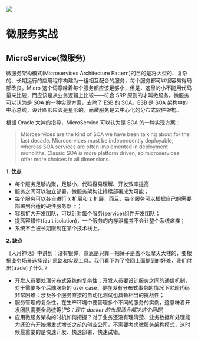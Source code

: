 ![](http://ww3.sinaimg.cn/large/697e0967jw1ew4b6sp4zyj20qo0k0gmh.jpg)

# 微服务实战



## MicroService(微服务)

微服务架构模式(Microservices Architecture Pattern)的目的是将大型的、复杂的、长期运行的应用程序构建为一组相互配合的服务，每个服务都可以很容易得局部改良。Micro 这个词意味着每个服务都应该足够小，但是，这里的小不能用代码量来比较，而应该是从业务逻辑上比较——符合 SRP 原则的才叫微服务。微服务可以认为是 SOA 的一种实现方案，去除了 ESB 的 SOA。ESB 是 SOA 架构中的中心总线，设计图形应该是星形的，而微服务是去中心化的分布式软件架构。

根据 Oracle 大神的指导，MicroService 可以认为是 SOA 的一种实现方案：

> Microservices are the kind of SOA we have been talking about for the last decade. Microservices must be independently deployable, whereas SOA services are often implemented in deployment monoliths. Classic SOA is more platform driven, so microservices offer more choices in all dimensions.

**1. 优点**

- 每个服务足够内聚，足够小，代码容易理解、开发效率提高
- 服务之间可以独立部署，微服务架构让持续部署成为可能；
- 每个服务可以各自进行 x 扩展和 z 扩展，而且，每个服务可以根据自己的需要部署到合适的硬件服务器上；
- 容易扩大开发团队，可以针对每个服务(service)组件开发团队；
- 提高容错性(fault isolation)，一个服务的内存泄露并不会让整个系统瘫痪；
- 系统不会被长期限制在某个技术栈上。

**2. 缺点**

《人月神话》中讲到：没有银弹，意思是只靠一把锤子是盖不起摩天大楼的，要根据业务场景选择设计思路和实现工具。我们看下为了换回上面提到的好处，我们付出(trade)了什么？

- 开发人员要处理分布式系统的复杂性；开发人员要设计服务之间的通信机制，对于需要多个后端服务的 user case，要在没有分布式事务的情况下实现代码非常困难；涉及多个服务直接的自动化测试也具备相当的挑战性；
- 服务管理的复杂性，在生产环境中要管理多个不同的服务的实例，这意味着开发团队需要全局统筹(_PS：现在 docker 的出现适合解决这个问题_)
- 应用微服务架构的时机如何把握？对于业务还没有理清楚、业务数据和处理能力还没有开始爆发式增长之前的创业公司，不需要考虑微服务架构模式，这时候最重要的是快速开发、快速部署、快速试错。
